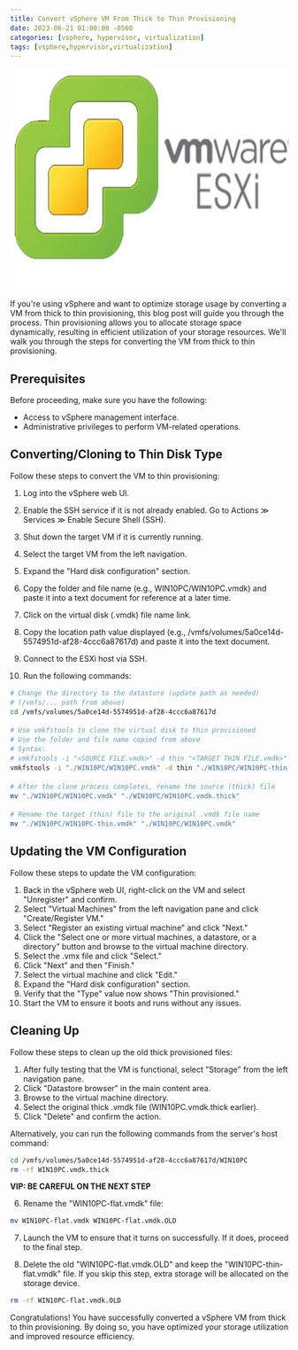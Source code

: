 ```yaml
---
title: Convert vSphere VM From Thick to Thin Provisioning
date: 2023-06-21 01:00:00 -0500
categories: [vsphere, hypervisor, virtualization]
tags: [vsphere,hypervisor,virtualization]
---
```


<img src="/assets/img/posts/2023/convert_vm_thick_thin/convert_vm_thick_thin.png" alt="Convert vSphere VM From Thick to Thin Provisioning" style="height:400px; width:600px;" />


If you're using vSphere and want to optimize storage usage by converting a VM from thick to thin provisioning, this blog post will guide you through the process. Thin provisioning allows you to allocate storage space dynamically, resulting in efficient utilization of your storage resources. We'll walk you through the steps for converting the VM from thick to thin provisioning.

## Prerequisites

Before proceeding, make sure you have the following:

- Access to vSphere management interface.
- Administrative privileges to perform VM-related operations.

## Converting/Cloning to Thin Disk Type

Follow these steps to convert the VM to thin provisioning:

1. Log into the vSphere web UI.
2. Enable the SSH service if it is not already enabled. Go to Actions ≫ Services ≫ Enable Secure Shell (SSH).
3. Shut down the target VM if it is currently running.
4. Select the target VM from the left navigation.
5. Expand the "Hard disk configuration" section.
6. Copy the folder and file name (e.g., WIN10PC/WIN10PC.vmdk) and paste it into a text document for reference at a later time.
7. Click on the virtual disk (.vmdk) file name link.
8. Copy the location path value displayed (e.g., /vmfs/volumes/5a0ce14d-5574951d-af28-4ccc6a87617d) and paste it into the text document.
9. Connect to the ESXi host via SSH.

10. Run the following commands:

```bash
# Change the directory to the datastore (update path as needed)
# (/vmfs/... path from above)
cd /vmfs/volumes/5a0ce14d-5574951d-af28-4ccc6a87617d

# Use vmkfstools to clone the virtual disk to thin provisioned
# Use the folder and file name copied from above
# Syntax:
# vmkfstools -i "<SOURCE FILE.vmdk>" -d thin "<TARGET THIN FILE.vmdk>"
vmkfstools -i "./WIN10PC/WIN10PC.vmdk" -d thin "./WIN10PC/WIN10PC-thin.vmdk"

# After the clone process completes, rename the source (thick) file
mv "./WIN10PC/WIN10PC.vmdk" "./WIN10PC/WIN10PC.vmdk.thick"

# Rename the target (thin) file to the original .vmdk file name
mv "./WIN10PC/WIN10PC-thin.vmdk" "./WIN10PC/WIN10PC.vmdk"
```

## Updating the VM Configuration

Follow these steps to update the VM configuration:

1. Back in the vSphere web UI, right-click on the VM and select "Unregister" and confirm.
2. Select "Virtual Machines" from the left navigation pane and click "Create/Register VM."
3. Select "Register an existing virtual machine" and click "Next."
4. Click the "Select one or more virtual machines, a datastore, or a directory" button and browse to the virtual machine directory.
5. Select the .vmx file and click "Select."
6. Click "Next" and then "Finish."
7. Select the virtual machine and click "Edit."
8. Expand the "Hard disk configuration" section.
9. Verify that the "Type" value now shows "Thin provisioned."
10. Start the VM to ensure it boots and runs without any issues.

## Cleaning Up

Follow these steps to clean up the old thick provisioned files:

1. After fully testing that the VM is functional, select "Storage" from the left navigation pane.
2. Click "Datastore browser" in the main content area.
3. Browse to the virtual machine directory.
4. Select the original thick .vmdk file (WIN10PC.vmdk.thick earlier).
5. Click "Delete" and confirm the action.

Alternatively, you can run the following commands from the server's host command:

```bash
cd /vmfs/volumes/5a0ce14d-5574951d-af28-4ccc6a87617d/WIN10PC
rm -rf WIN10PC.vmdk.thick
```

**VIP: BE CAREFUL ON THE NEXT STEP**

6. Rename the "WIN10PC-flat.vmdk" file:

```bash
mv WIN10PC-flat.vmdk WIN10PC-flat.vmdk.OLD
```

7. Launch the VM to ensure that it turns on successfully. If it does, proceed to the final step.

8. Delete the old "WIN10PC-flat.vmdk.OLD" and keep the "WIN10PC-thin-flat.vmdk" file. If you skip this step, extra storage will be allocated on the storage device.

```bash
rm -rf WIN10PC-flat.vmdk.OLD
```

Congratulations! You have successfully converted a vSphere VM from thick to thin provisioning. By doing so, you have optimized your storage utilization and improved resource efficiency.

